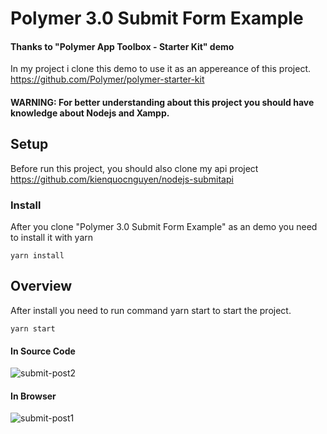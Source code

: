 # Polymer 3.0 Submit Form Example

#### Thanks to "Polymer App Toolbox - Starter Kit" demo

In my project i clone this demo to use it as an appereance of this project.
https://github.com/Polymer/polymer-starter-kit

#### WARNING: For better understanding about this project you should have knowledge about Nodejs and Xampp.

## Setup
Before run this project, you should also clone my api project
https://github.com/kienquocnguyen/nodejs-submitapi

### Install

After you clone "Polymer 3.0 Submit Form Example" as an demo you need to install it with yarn

    yarn install
    
    
## Overview

After install you need to run command yarn start to start the project.

    yarn start

#### In Source Code
![submit-post2](https://user-images.githubusercontent.com/33189395/74527751-1454b200-4f59-11ea-9d6b-782252012ab8.jpg)

#### In Browser
![submit-post1](https://user-images.githubusercontent.com/33189395/74527721-01da7880-4f59-11ea-8783-c50b7eaf9375.jpg)
